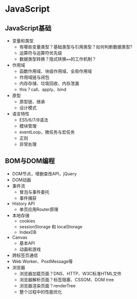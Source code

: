 JavaScript
===

## JavaScript基础

* 变量和类型
    * 有哪些变量类型？基础类型与引用类型？如何判断数据类型?
    * 运算符与运算符优先级
    * 数据类型转换？隐式转换`==`的工作机制？
* 作用域
    * 函数作用域、块级作用域、全局作用域
    * 作用域链与闭包
    * 内存存储、垃圾回收、内存泄漏
    * this？call、apply、bind
* 原型
    * 原型链、继承
    * 设计模式
* 语言特性
    * ES5/6/7/8语法
    * 模块管理
    * eventLoop，微任务与宏任务
    * 正则
    * 异常处理

## BOM与DOM编程
* DOM节点，增删查改API，jQuery
* DOM动画
* 事件流
    * 冒泡与事件委托
    * 事件捕获
* History API
    * 单页应用Router原理
* 本地存储
    * cookies
    * sessionStorage 和 localStorage
    * IndexDB
* Canvas
    * 基本API
    * 动画和游戏
* 跨标签页通信
* Web Worker、PostMessage等
* 浏览器
    * 浏览器加载页面？DNS、HTTP、W3C标准HTML文件
    * 浏览器解析页面？标签阻塞、CSSOM、DOM tree
    * 浏览器渲染页面？renderTree
    * 整个过程中的性能优化
